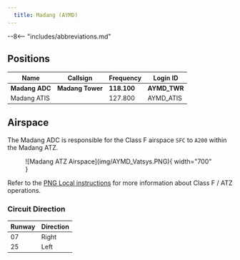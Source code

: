 ```yaml
---
  title: Madang (AYMD)
---
```


--8<-- "includes/abbreviations.md"

## Positions

| Name                    | Callsign         | Frequency | Login ID    |
| ----------------------- | --------- | ---------------- | --------- |
| **Madang ADC** | **Madang Tower** | **118.100** | **AYMD_TWR**	| 
| Madang ATIS	| | 127.800 | AYMD_ATIS |

## Airspace
The Madang ADC is responsible for the Class F airspace `SFC` to `A200` within the Madang ATZ.

<figure markdown>
![Madang ATZ Airspace](img/AYMD_Vatsys.PNG){ width="700" }
</figure>

Refer to the [PNG Local instructions](../) for more information about Class F / ATZ operations.

### Circuit Direction
| Runway | Direction |
| ------ | ----------|
| 07     | Right     |
| 25     | Left      |

